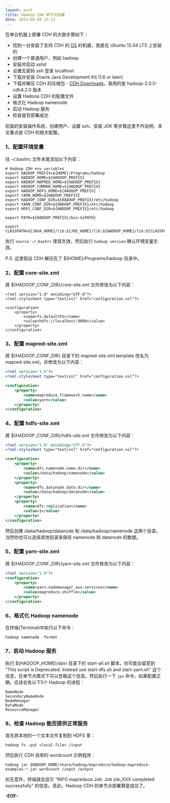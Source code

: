 ```yaml
---
layout: post
title: Hadoop CDH 单节点部署
date: 2013-06-09 23:13
---
```


在单台机器上部署 CDH 的大致步骤如下：

 * 找到一台安装了支持 CDH 的 [OS](http://www.cloudera.com/content/cloudera-content/cloudera-docs/CDH4/latest/CDH4-Requirements-and-Supported-Versions/cdhrsv_topic_1.html "Supported OS") 的机器，我是在 Ubuntu 12.04 LTS 上安装的
 * 创建一个普通用户，例如 hadoop
 * 安装并启动 sshd
 * 设置无密码 ssh 登录 localhost
 * 下载并安装 Oracle Java Development Kit (1.6 or later)
 * 下载并解压 CDH 的压缩包 - [CDH Downloads](https://ccp.cloudera.com/display/SUPPORT/CDH+Downloads)，我用的是 hadoop-2.0.0-cdh4.2.0 版本
 * 设置 Hadoop CDH 的配置文件
 * 格式化 Hadoop namenode
 * 启动 Hadoop 服务
 * 检查是否部署成功

前面的安装操作系统、创建用户、设置 ssh、安装 JDK 等步骤这里不作说明，本文重点是 CDH 的相关配置。

<!-- more -->

### 1、配置环境变量

往 ~/.bashrc 文件末尾添加以下内容：

```
# Hadoop CDH env variables
export HADOOP_PREFIX=${HOME}/Programs/hadoop
export HADOOP_HOME=${HADOOP_PREFIX}
export HADOOP_MAPRED_HOME=${HADOOP_PREFIX}
export HADOOP_COMMON_HOME=${HADOOP_PREFIX}
export HADOOP_HDFS_HOME=${HADOOP_PREFIX}
export YARN_HOME=${HADOOP_PREFIX}
export HADOOP_CONF_DIR=${HADOOP_PREFIX}/etc/hadoop
export YARN_CONF_DIR=${HADOOP_PREFIX}/etc/hadoop
export HDFS_CONF_DIR=${HADOOP_PREFIX}/etc/hadoop

export PATH=${HADOOP_PREFIX}/bin:${PATH}

export CLASSPATH=${JAVA_HOME}/lib:${JRE_HOME}/lib:${HADOOP_HOME}/lib:${CLASSPATH}
```

执行 `source ~/.bashrc` 使其生效，然后执行 `hadoop version` 确认环境变量生效。

P.S. 这里假设 CDH 解压在了 ${HOME}/Programs/hadoop 目录中。

### 2、配置 core-site.xml

將 ${HADOOP_CONF_DIR}/core-site.xml 文件修改为以下内容：

```
<?xml version="1.0" encoding="UTF-8"?>
<?xml-stylesheet type="text/xsl" href="configuration.xsl"?>

<configuration>
    <property>
        <name>fs.defaultFS</name>
        <value>hdfs://localhost:9000</value>
    </property>
</configuration>
```

### 3、配置 mapred-site.xml

將 ${HADOOP_CONF_DIR} 目录下的 mapred-site.xml.template 改名为 mapred-site.xml，并修改为以下内容：

``` xml
<?xml version="1.0"?>
<?xml-stylesheet type="text/xsl" href="configuration.xsl"?>

<configuration>
    <property>
        <name>mapreduce.framework.name</name>
        <value>yarn</value>
    </property>
</configuration>
```

### 4、配置 hdfs-site.xml

將 ${HADOOP_CONF_DIR}/hdfs-site.xml 文件修改为以下内容：

``` xml
<?xml version="1.0" encoding="UTF-8"?>
<?xml-stylesheet type="text/xsl" href="configuration.xsl"?>

<configuration>
    <property>
        <name>dfs.namenode.name.dir</name>
        <value>/data/hadoop/namenode</value>
    </property>
    <property>
        <name>dfs.datanode.data.dir</name>
        <value>/data/hadoop/datanode</value>
    </property>
    <property>
        <name>dfs.replication</name>
        <value>1</value>
    </property>
</configuration>
```

然后创建 /data/hadoop/datanode 和 /data/hadoop/namenode 这两个目录。当然你也可以选择其他目录来保存 namenode 和 datanode 的数据。

### 5、配置 yarn-site.xml

將 ${HADOOP_CONF_DIR}/yarn-site.xml 文件修改为以下内容：

``` xml
<?xml version="1.0"?>
<configuration>
    <property>
        <name>yarn.nodemanager.aux-services</name>
        <value>mapreduce.shuffle</value>
    </property>
</configuration>
```

### 6、格式化 Hadoop namenode

在终端(Terminal)中执行以下命令：

```
hadoop namenode -format
```

### 7、启动 Hadoop 服务

执行 ${HADOOP_HOME}/sbin 目录下的 start-all.sh 脚本。你可能会留意到 "This script is Deprecated. Instead use start-dfs.sh and start-yarn.sh" 这个信息，在单节点模式下可以忽略这个信息。然后执行一下 `jps` 命令，如果配置正确，应该会有以下5个 Hadoop 的进程：

    NameNode
    SecondaryNameNode
    NodeManager
    DataNode
    ResourceManager

### 8、检查 Hadoop 能否提供正常服务

首先將本地的一个文本文件复制到 HDFS 里：

```
hadoop fs -put <local-file> /input
```

然后执行 CDH 自带的 wordcount 示例程序：

```
hadoop jar $HADOOP_HOME/share/hadoop/mapreduce/hadoop-mapreduce-examples-*.jar wordcount /input /output
```

如无意外，终端就会显示 “INFO mapreduce.Job: Job job_XXX completed successfully” 的信息。至此，Hadoop CDH 的单节点部署算是成功了。

**-EOF-**
